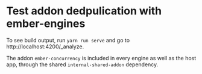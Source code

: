 # Test addon dedpulication with ember-engines

To see build output, run `yarn run serve` and go to http://localhost:4200/_analyze.

The addon `ember-concurrency` is included in every engine as well as the host app, through the shared `internal-shared-addon` dependency.